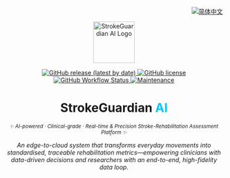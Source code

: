 <!-- ===========================================================
  StrokeGuardian AI • README Hero
=========================================================== -->

<!-- ——— Language switch (右上角) ——— -->
<p align="right">
  <a href="README.zh-CN.md">
    <img
      alt="简体中文"
      src="https://img.shields.io/static/v1?label=%F0%9F%8C%90%20%E4%B8%AD%E6%96%87&message=%E6%8C%89%E6%88%91%E8%AF%BB&labelColor=00c6ff&color=0059ff&style=flat-square"
    />
  </a>
</p>

<!-- ——— Logo，自动适配深浅色 ——— -->
<p align="center">
  <picture>
    <!-- 深色模式 -->
    <source srcset="docs/logo_dark@2x.png 2x, docs/logo.png 1x"
            media="(prefers-color-scheme: dark)" />
    <!-- 亮色模式 -->
    <source srcset="docs/logo_light@2x.png 2x, docs/logo_light.png 1x"
            media="(prefers-color-scheme: light), (prefers-color-scheme: no-preference)" />
    <!-- Fallback -->
    <img src="docs/logo_light.png" width="96" height="96" alt="StrokeGuardian AI Logo" />
  </picture>
</p>

<!-- ——— Badge Row ——— -->
<p align="center">
  <!-- Release -->
  <a href="https://github.com/YourOrg/StrokeGuardianAI/releases">
    <img
      alt="GitHub release (latest by date)"
      src="https://img.shields.io/github/v/release/YourOrg/StrokeGuardianAI?color=00c6ff&style=flat-square"
    />
  </a>
  <!-- License -->
  <a href="https://github.com/YourOrg/StrokeGuardianAI/blob/main/LICENSE">
    <img
      alt="GitHub license"
      src="https://img.shields.io/github/license/YourOrg/StrokeGuardianAI?color=00c6ff&style=flat-square"
    />
  </a>
  <!-- CI -->
  <a href="https://github.com/YourOrg/StrokeGuardianAI/actions/workflows/ci.yml">
    <img
      alt="GitHub Workflow Status"
      src="https://img.shields.io/github/actions/workflow/status/YourOrg/StrokeGuardianAI/ci.yml?branch=main&label=CI&color=00c6ff&style=flat-square"
    />
  </a>
  <!-- Maintenance -->
  <a href="https://github.com/YourOrg/StrokeGuardianAI/graphs/commit-activity">
    <img
      alt="Maintenance"
      src="https://img.shields.io/badge/maintained-yes-00c6ff?style=flat-square"
    />
  </a>
</p>

<!-- ——— Title & Tagline ——— -->
<h1 align="center">StrokeGuardian&nbsp;<span style="color:#00c6ff;">AI</span></h1>

<p align="center">
  <i><small>✨ AI-powered · Clinical-grade · Real-time & Precision Stroke-Rehabilitation Assessment Platform ✨</small></i>
</p>

<!-- ——— Blurb (英文简述，可按需删除 / 改写) ——— -->
<p align="center">
  <em>An edge-to-cloud system that transforms everyday movements into standardised, traceable rehabilitation metrics—empowering clinicians with data-driven decisions and researchers with an end-to-end, high-fidelity data loop.</em>
</p>

